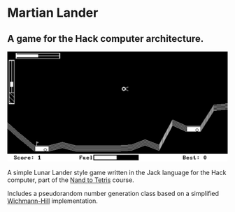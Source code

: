 # Martian Lander
## A game for the Hack computer architecture.

![Martian Lander screenshot](assets/ml-1.png "Martian Lander screenshot")

A simple Lunar Lander style game written in the Jack language for the Hack computer, part of the [Nand to Tetris](https://www.nand2tetris.org) course.

Includes a pseudorandom number generation class based on a simplified [Wichmann-Hill](https://en.wikipedia.org/wiki/Wichmann–Hill) implementation.
